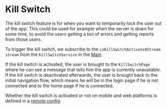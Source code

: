 # Kill Switch

The kill switch feature is for when you want to temporarily lock the user out of the app. 
This could be used for example when the server is down for some time, to avoid the users getting a ton of errors and getting reports from those users.

To trigger the kill switch, we subscribe to the `isKillSwitchActivatedStream` `stream` from the `KillSwitchService` in the [Main](../src/app/lib/main.dart).

If the kill switch is activated, the user is brought to the `KillSwitchPage` where he can see a message that tells him the app is currently unavailable. If the kill switch is deactivated afterwards, the user is brought back to the initial navigation flow, which means he will be in the login page if he is not connected and to the home page if he is connected. 

Whether the kill switch is activated or not on mobile and web platforms is defined in a [remote config](FirebaseRemoteConfig.md).
